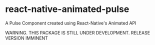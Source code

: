 # react-native-animated-pulse
A Pulse Component created using React-Native's Animated API

WARNING. THIS PACKAGE IS STILL UNDER DEVELOPMENT. RELEASE VERSION IMMINENT
